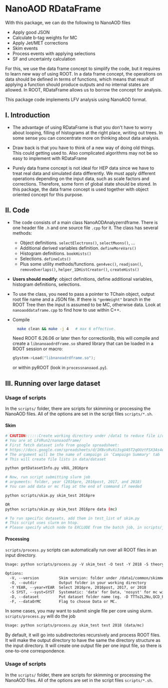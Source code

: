 # NanoAOD RDataFrame

With this package, we can do the following to NanoAOD files
- Apply good JSON
- Calculate b-tag weights for MC
- Apply Jet/MET corrections
- Skim events
- Process events with applying selections
- SF and uncertainty calculation

For this, we use the data frame concept to simplify the code,
but it requires to learn new way of using ROOT.
In a data frame concept, the operations on data should be defined in terms of functions,
which means that result of applying a function should produce outputs and no internal states are allowed.
In ROOT, RDataFrame allows us to borrow the concept for analysis.

This package code implements LFV analysis using NanoAOD format.


## I. Introduction

- The advantage of using RDataFrame is that you don't have to
worry about looping, filling of histograms at the right place,
writing out trees. In some sense you can concentrate more on thinking about data analysis.

- Draw back is that you have to think of a new way of doing old things.
This could getting used to. Also complicated algorithms may not
be so easy to implement with RDataFrame

- Purely data frame concept is not ideal for HEP data since
we have to treat real data and simulated data differently.
We must apply different operations depending on the input data, such as scale factors and corrections.
Therefore, some form of global state should be stored. 
In this package, the data frame concept is used together with object oriented concept for this purpose.


## II. Code

- The code consists of a main class NanoAODAnalyzerrdframe. 
There is one header file `.h` and one source file `.cpp` for it.
The class has several methods:
    - Object definitions. `selectElectrons()`, `selectMuons()`, ...
    - Additional derived variables definition. `defineMoreVars()`
    - Histogram definitions. `bookHists()`
    - Selections. `defineCuts()`
    - Plus some utility methods/functions. `gen4vec()`, `readjson()`, `removeOverlaps()`, `helper_1DHistCreator()`, `createHists()`

- **Users should modify**: object definitions, define additional variables, histogram definitions, selections.

- To use the class, you need to pass a pointer to TChain object, output root file name and a JSON file.
  If there is `"genWeight"` branch in the ROOT Tree then the input is assumed to be MC, otherwise data.
  Look at `nanoaoddataframe.cpp` to find how to use within C++.

- Compile
  ``` bash
    make clean && make -j 4   # max 6 effective.
    ```
    Need ROOT 6.26.06 or later then for correctionlib,
    this will compile and create a `libnanoaodrdframe.so` shared library that can be loaded in a ROOT session or macro:
    ```c++
    gSystem->Load("libnanoadrdframe.so");
    ```
    or within pyROOT (look in `processnanoaod.py`).


## III. Running over large dataset

### Usage of scripts
In the `scripts/` folder, there are scripts for skimming or processing the NanoAOD files.
All of the options are set in the script files `scripts/*.sh`.

#### Skim
```bash
# CAUTION::::::Create working directory under /data1 to reduce file i/o on disks
# You are at LFVRun2/nanoaodframe/
# First fetch dataset info from google spreadsheet:
# https://docs.google.com/spreadsheets/d/1KNvsRvXi3sgU45T2qOUztFSX3As4elZB325WaPnSkA8/edit#gid=569299692
# The argument will be the name of campaign in 'Campaign Summary' tab
# This will create file lists in data/dataset

python getDatasetInfo.py v8UL_2016pre

# Now, run script submitting slurm job
# arguments: folder, year (2016pre, 2016post, 2017, and 2018)
# You can add data or mc flag at the end of command if needed

python scripts/skim.py skim_test 2016pre

OR
python scripts/skim.py skim_test 2016pre data (mc)

# To run specific datasets, add them in test_list of skim.py
# This script uses slurm on htop.
# Please specify which node to EXCLUDE from the batch job, in scripts/job_slurm_skim.sh
```

#### Processing
`scripts/process.py` scripts can automatically run over all ROOT files in an input directory.
``` txt
Usage: python scripts/process.py -V skim_test -O test -Y 2018 -S theory

Options:
  -V, --version         Skim version: folder under /data1/common/skimmed_NanoAOD/
  -O, --outdir          Output folder in your working directory
  -Y YEAR, --year=YEAR  Select 2016pre, 2016post, 2017, or 2018
  -S SYST, --syst=SYST  Systematic: 'data' for Data, 'nosyst' for mc without uncertainties. Default is 'theory'. To run without theory unc for TT samples, put 'all'
  -D, --dataset         Put dataset folder name (eg. -D TTTo2L2Nu,QCD_Pt1000_MuEnriched) to process specific dataset.
  -F, --dataOrMC        Flag to choose Data or MC.
```

In some cases, you may want to submit single file per core using slurm.
`scripts/process.py` will do the job
``` txt
Usage: python scripts/process.py skim_test test 2018 (data/mc)

```
  
By default, it will go into subdirectories recursively and process ROOT files. 
It will make the output directory to have the same  the directory structure as the input directory.
It will create one output file per one input file, so there is one-to-one correspondence.

### Usage of scripts
In the `scripts/` folder, there are scripts for skimming or processing the NanoAOD files.
All of the options are set in the script files `scripts/*.sh`.
